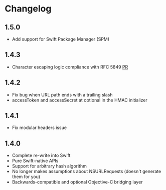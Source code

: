 # Changelog

## 1.5.0
- Add support for Swift Package Manager (SPM)

## 1.4.3
- Character escaping logic compliance with RFC 5849 [PR](https://github.com/yahoo/TDOAuth/pull/36)

## 1.4.2
- Fix bug when URL path ends with a trailing slash
- accessToken and accessSecret at optional in the HMAC initializer

## 1.4.1

- Fix modular headers issue

## 1.4.0

- Complete re-write into Swift
- Pure Swift-native APIs
- Support for arbitrary hash algorithm
- No longer makes assumptions about NSURLRequests (doesn't generate them for you)
- Backwards-compatible and optional Objective-C bridging layer
